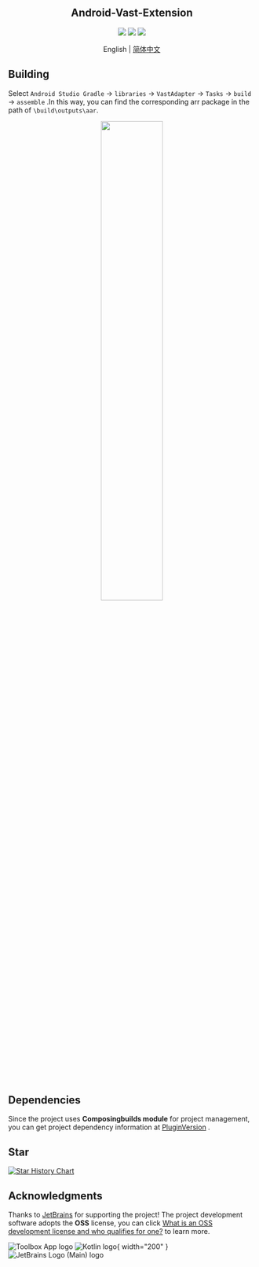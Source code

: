 <h2 align="center">Android-Vast-Extension</h2>

<p align="center">
<img src="https://img.shields.io/badge/min%20sdk%20version-23-yellowgreen"/>
<img src="https://img.shields.io/badge/jdk%20version-17-2300b894?style=flat"/>
<img src="https://img.shields.io/badge/license-Apache%20License%202.0-blue.svg?style=flat"/>
</p>

<div align="center">English | <a href="https://github.com/SakurajimaMaii/Android-Vast-Extension/blob/develop/README_CN.md">简体中文</a></div>

## Building

Select `Android Studio Gradle` -> `libraries` -> `VastAdapter` -> `Tasks` -> `build` -> `assemble` .In this way, you can find the corresponding arr package in the path of `\build\outputs\aar`.

<div align=center><img src="https://github.com/SakurajimaMaii/Android-Vast-Extension/blob/develop/mdResource/building.png?raw=true" style="width:50%"/></div>

## Dependencies

Since the project uses **Composingbuilds module** for project management, you can get project dependency information at [PluginVersion](https://github.com/SakurajimaMaii/PluginVersion) .

## Star

[![Star History Chart](https://api.star-history.com/svg?repos=SakurajimaMaii/Android-Vast-Extension&type=Date)](https://star-history.com/#SakurajimaMaii/Android-Vast-Extension&Date)

## Acknowledgments

Thanks to [JetBrains](https://www.jetbrains.com/) for supporting the project! The project development software adopts the **OSS** license, you can click [What is an OSS development license and who qualifies for one?](https://sales.jetbrains.com/hc/en-gb/articles/360016581839-What-is-an-OSS-development-license-and-who-qualifies-for-one-) to learn more.

![Toolbox App logo](https://resources.jetbrains.com/storage/products/company/brand/logos/Toolbox.svg)
![Kotlin logo](https://resources.jetbrains.com/storage/products/company/brand/logos/Kotlin.svg){ width="200" }
![JetBrains Logo (Main) logo](https://resources.jetbrains.com/storage/products/company/brand/logos/jb_beam.svg)
